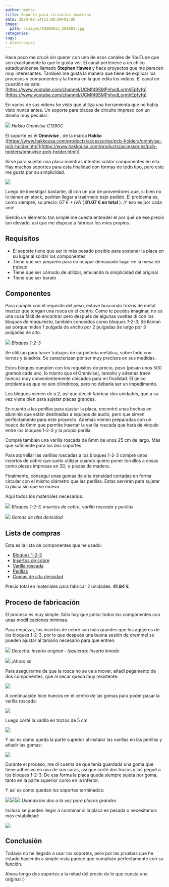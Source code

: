 ```yaml
---
author: matto
title: Soporte para circuitos impresos
date: 2020-08-14T13:00:00+01:00
image: 
  path: /images/20200813_201603.jpg
categories:
tags:
- electronica
---
```


Hace poco me crucé sin querer con uno de esos canales de YouTube que son exactamente lo que te gusta ver. El canal pertenece a un chico estadounidense llamado **Stephen Hawes** y hace proyectos que me parecen muy interesantes. También me gusta la manera que tiene de explicar los procesos y componentes y la forma en la que edita los videos. El canal en cuestión es este: [https://www.youtube.com/channel/UCMf49SMPnhxdLormhEpfyfg](https://www.youtube.com/channel/UCMf49SMPnhxdLormhEpfyfg)

En varios de sus videos he visto que utiliza una herramienta que no había visto nunca antes. Un soporte para placas de circuito impreso con un diseño muy peculiar:

![](/images/image0.png)
_Hakko Omnivise C1390C_

El soporte es el **Omnivise** , de la marca **Hakko** ([https://www.hakkousa.com/products/accessories/pcb-holders/omnivise-pcb-holder.html](https://www.hakkousa.com/products/accessories/pcb-holders/omnivise-pcb-holder.html))

Sirve para sujetar una placa mientras intentas soldar componentes en ella. Hay muchos soportes para esta finalidad con formas de todo tipo, pero este me gusta por su simplicidad.

![](/images/image-1.1.png)

Luego de investigar bastante, di con un par de proveedores que, si bien no lo tienen en stock, podrían llegar a traérmelo bajo pedido. El problema es, como siempre, su precio: _67 € + IVA_ ( **81.07 € en total** ). ¡Y eso es por cada uno!

Siendo un elemento tan simple me cuesta entender el por qué de ese precio tan elevado, así que me dispuse a fabricar los míos propios.

## Requisitos

- El soporte tiene que ser lo más pesado posible para sostener la placa en su lugar al soldar los componentes
- Tiene que ser pequeño para no ocupar demasiado lugar en la mesa de trabajo
- Tiene que ser cómodo de utilizar, emulando la simplicidad del original
- Tiene que ser barato

## Componentes

Para cumplir con el requisito del peso, estuve buscando trozos de metal macizo que tengan una rosca en el centro. Como te puedes imaginar, no es una cosa fácil de encontrar pero después de algunas vueltas di con los _bloques de maquinista_, también conocidos como _bloques 1-2-3._ Se llaman así porque miden 1 pulgada de ancho por 2 pulgadas de largo por 3 pulgadas de alto.

![](/images/image-2.png)
_Bloques 1-2-3_

Se utilizan para hacer trabajos de carpintería metálica, sobre todo con tornos y taladros. Se caracterizan por ser muy precisos en sus medidas.

Estos bloques cumplen con los requisitos de precio, peso (pesan unos 500 gramos cada uno, lo mismo que el Omnivise), tamaño y además traen huecos muy convenientemente ubicados para mi finalidad. El único problema es que no son cilíndricos, pero no debería ser un impedimento.

Los bloques vienen de a 2, así que decidí fabricar dos unidades, que a su vez viene bien para sujetar placas grandes.

En cuanto a las perillas para ajustar la placa, encontré unas hechas en aluminio que están destinadas a equipos de audio, pero que sirven perfectamente para este proyecto. Además vienen preparadas con un hueco de 6mm que permite insertar la varilla roscada que hará de vínculo entre los bloques 1-2-3 y la propia perilla.

Compré también una varilla roscada de 6mm de unos 25 cm de largo. Más que suficiente para los dos soportes.

Para atornillar las varillas roscadas a los bloques 1-2-3 compré unos insertos de cobre que suelo utilizar cuando quiero poner tornillos a cosas como piezas impresas en 3D, o piezas de madera.

Finalmente, conseguí unas gomas de alta densidad cortadas en forma circular con el mismo diámetro que las perillas. Estas servirán para sujetar la placa sin que se mueva.

Aquí todos los materiales necesarios:

![](/images/image-3.1.png)
_Bloques 1-2-3, insertos de cobre, varilla roscada y perillas_

![](/images/image-4.1.png)
_Gomas de alta densidad_

## Lista de compras

Esta es la lista de componentes que he usado:

- [Bloques 1-2-3](https://www.aliexpress.com/item/4000020628039.html)
- [Insertos de cobre](https://www.aliexpress.com/item/4000583057890.html)
- [Varilla roscada](https://www.aliexpress.com/item/4000368087033.html)
- [Perillas](https://www.aliexpress.com/item/32627722861.html)
- [Gomas de alta densidad](https://www.aliexpress.com/item/32891181355.html)

Precio total en materiales para fabricar 2 unidades: **41.84 €**

## Proceso de fabricación

El proceso es muy simple. Sólo hay que juntar todos los componentes con unas modificaciones mínimas.

Para empezar, los insertos de cobre son más grandes que los agujeros de los bloques 1-2-3, por lo que después una buena sesión de dremmel se pueden ajustar al tamaño necesario para que entren:

![](/images/image-5.1.png)
_Derecha: inserto original - Izquierda: Inserto limado_

![](/images/image-6.1.png)
_¡Ahora sí!_

Para asegurarme de que la rosca no se va a mover, añadí pegamento de dos componentes, que al secar queda muy resistente:

![](/images/image-7.png)

A continuación hice huecos en el centro de las gomas para poder pasar la varilla roscada:

![](/images/image-8.png)

Luego corté la varilla en trozos de 5 cm:

![](/images/image-9.png)

Y así es como queda la parte superior al instalar las varillas en las perillas y añadir las gomas:

![](/images/image-10.png)

Durante el proceso, me di cuenta de que tenía guardada una goma que tiene adhesivo en una de sus caras, así que corté dos trozos y los pegué a los bloques 1-2-3. De esa forma la placa queda siempre sujeta por goma, tanto en la parte superior como en la inferior.

Y así es como quedan los soportes terminados:

![](/images/image-11.png)![](/images/image-12.png)![](/images/image-13.png)
_Usando los dos a la vez para placas grandes_

Incluso se pueden llegar a combinar si la placa es pesada o necesitamos más estabilidad:

![](/images/image-14.png)

## Conclusión

Todavía no he llegado a usar los soportes, pero por las pruebas que he estado haciendo a simple vista parece que cumplirán perfectamente con su función.

Ahora tengo dos soportes a la mitad del precio de lo que cuesta uno original :)
